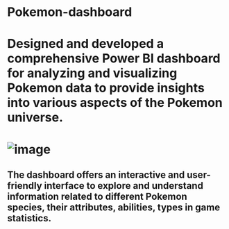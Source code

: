 # Pokemon-dashboard
# Designed and developed a comprehensive Power BI dashboard for analyzing and visualizing Pokemon data to provide insights into various aspects of the Pokemon universe. 
# ![image](https://github.com/sshreyaa05/Pokemon-dashboard/assets/132264752/28ca6332-730a-49ed-97c7-912879c8273c)
## The dashboard offers an interactive and user-friendly interface to explore and understand information related to different Pokemon species, their attributes, abilities, types in game statistics. 
